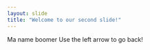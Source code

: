 ```yaml
---
layout: slide
title: "Welcome to our second slide!"
---
```

Ma name boomer
Use the left arrow to go back!

